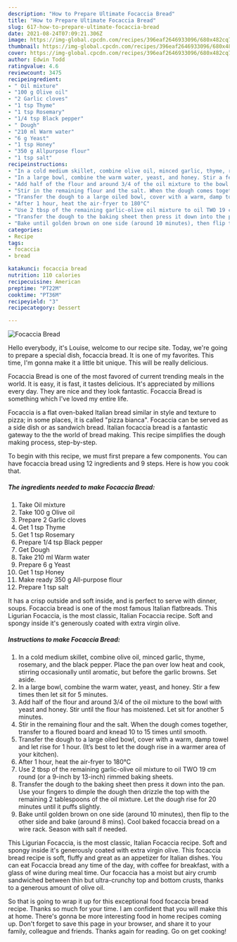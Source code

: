 ```yaml
---
description: "How to Prepare Ultimate Focaccia Bread"
title: "How to Prepare Ultimate Focaccia Bread"
slug: 617-how-to-prepare-ultimate-focaccia-bread
date: 2021-08-24T07:09:21.306Z
image: https://img-global.cpcdn.com/recipes/396eaf2646933096/680x482cq70/focaccia-bread-recipe-main-photo.jpg
thumbnail: https://img-global.cpcdn.com/recipes/396eaf2646933096/680x482cq70/focaccia-bread-recipe-main-photo.jpg
cover: https://img-global.cpcdn.com/recipes/396eaf2646933096/680x482cq70/focaccia-bread-recipe-main-photo.jpg
author: Edwin Todd
ratingvalue: 4.6
reviewcount: 3475
recipeingredient:
- " Oil mixture"
- "100 g Olive oil"
- "2 Garlic cloves"
- "1 tsp Thyme"
- "1 tsp Rosemary"
- "1/4 tsp Black pepper"
- " Dough"
- "210 ml Warm water"
- "6 g Yeast"
- "1 tsp Honey"
- "350 g Allpurpose flour"
- "1 tsp salt"
recipeinstructions:
- "In a cold medium skillet, combine olive oil, minced garlic, thyme, rosemary, and the black pepper. Place the pan over low heat and cook, stirring occasionally until aromatic, but before the garlic browns. Set aside."
- "In a large bowl, combine the warm water, yeast, and honey. Stir a few times then let sit for 5 minutes."
- "Add half of the flour and around 3/4 of the oil mixture to the bowl with yeast and honey. Stir until the flour has moistened. Let sit for another 5 minutes."
- "Stir in the remaining flour and the salt. When the dough comes together, transfer to a floured board and knead 10 to 15 times until smooth."
- "Transfer the dough to a large oiled bowl, cover with a warm, damp towel and let rise for 1 hour. (It’s best to let the dough rise in a warmer area of your kitchen)."
- "After 1 hour, heat the air-fryer to 180°C"
- "Use 2 tbsp of the remaining garlic-olive oil mixture to oil TWO 19 cm round (or a 9-inch by 13-inch) rimmed baking sheets."
- "Transfer the dough to the baking sheet then press it down into the pan. Use your fingers to dimple the dough then drizzle the top with the remaining 2 tablespoons of the oil mixture. Let the dough rise for 20 minutes until it puffs slightly."
- "Bake until golden brown on one side (around 10 minutes), then flip to the other side and bake (around 8 mins). Cool baked focaccia bread on a wire rack. Season with salt if needed."
categories:
- Recipe
tags:
- focaccia
- bread

katakunci: focaccia bread 
nutrition: 110 calories
recipecuisine: American
preptime: "PT22M"
cooktime: "PT36M"
recipeyield: "3"
recipecategory: Dessert

---
```



![Focaccia Bread](https://img-global.cpcdn.com/recipes/396eaf2646933096/680x482cq70/focaccia-bread-recipe-main-photo.jpg)

Hello everybody, it's Louise, welcome to our recipe site. Today, we're going to prepare a special dish, focaccia bread. It is one of my favorites. This time, I'm gonna make it a little bit unique. This will be really delicious.

Focaccia Bread is one of the most favored of current trending meals in the world. It is easy, it is fast, it tastes delicious. It's appreciated by millions every day. They are nice and they look fantastic. Focaccia Bread is something which I've loved my entire life.

Focaccia is a flat oven-baked Italian bread similar in style and texture to pizza; in some places, it is called &#34;pizza bianca&#34;. Focaccia can be served as a side dish or as sandwich bread. Italian focaccia bread is a fantastic gateway to the the world of bread making. This recipe simplifies the dough making process, step-by-step.


To begin with this recipe, we must first prepare a few components. You can have focaccia bread using 12 ingredients and 9 steps. Here is how you cook that.

<!--inarticleads1-->

##### The ingredients needed to make Focaccia Bread:

1. Take  Oil mixture
1. Take 100 g Olive oil
1. Prepare 2 Garlic cloves
1. Get 1 tsp Thyme
1. Get 1 tsp Rosemary
1. Prepare 1/4 tsp Black pepper
1. Get  Dough
1. Take 210 ml Warm water
1. Prepare 6 g Yeast
1. Get 1 tsp Honey
1. Make ready 350 g All-purpose flour
1. Prepare 1 tsp salt


It has a crisp outside and soft inside, and is perfect to serve with dinner, soups. Focaccia bread is one of the most famous Italian flatbreads. This Ligurian Focaccia, is the most classic, Italian Focaccia recipe. Soft and spongy inside it&#39;s generously coated with extra virgin olive. 

<!--inarticleads2-->

##### Instructions to make Focaccia Bread:

1. In a cold medium skillet, combine olive oil, minced garlic, thyme, rosemary, and the black pepper. Place the pan over low heat and cook, stirring occasionally until aromatic, but before the garlic browns. Set aside.
1. In a large bowl, combine the warm water, yeast, and honey. Stir a few times then let sit for 5 minutes.
1. Add half of the flour and around 3/4 of the oil mixture to the bowl with yeast and honey. Stir until the flour has moistened. Let sit for another 5 minutes.
1. Stir in the remaining flour and the salt. When the dough comes together, transfer to a floured board and knead 10 to 15 times until smooth.
1. Transfer the dough to a large oiled bowl, cover with a warm, damp towel and let rise for 1 hour. (It’s best to let the dough rise in a warmer area of your kitchen).
1. After 1 hour, heat the air-fryer to 180°C
1. Use 2 tbsp of the remaining garlic-olive oil mixture to oil TWO 19 cm round (or a 9-inch by 13-inch) rimmed baking sheets.
1. Transfer the dough to the baking sheet then press it down into the pan. Use your fingers to dimple the dough then drizzle the top with the remaining 2 tablespoons of the oil mixture. Let the dough rise for 20 minutes until it puffs slightly.
1. Bake until golden brown on one side (around 10 minutes), then flip to the other side and bake (around 8 mins). Cool baked focaccia bread on a wire rack. Season with salt if needed.


This Ligurian Focaccia, is the most classic, Italian Focaccia recipe. Soft and spongy inside it&#39;s generously coated with extra virgin olive. This focaccia bread recipe is soft, fluffy and great as an appetizer for Italian dishes. You can eat Focaccia bread any time of the day, with coffee for breakfast, with a glass of wine during meal time. Our focaccia has a moist but airy crumb sandwiched between thin but ultra-crunchy top and bottom crusts, thanks to a generous amount of olive oil. 

So that is going to wrap it up for this exceptional food focaccia bread recipe. Thanks so much for your time. I am confident that you will make this at home. There's gonna be more interesting food in home recipes coming up. Don't forget to save this page in your browser, and share it to your family, colleague and friends. Thanks again for reading. Go on get cooking!
